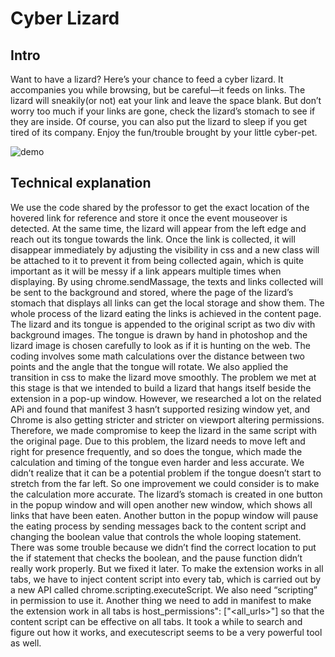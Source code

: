 
# Cyber Lizard

## Intro
Want to have a lizard? Here’s your chance to feed a cyber lizard. It accompanies you while browsing, but be careful—it feeds on links. The lizard will sneakily(or not) eat your link and leave the space blank. But don’t worry too much if your links are gone, check the lizard’s stomach to see if they are inside. Of course, you can also put the lizard to sleep if you get tired of its company. Enjoy the fun/trouble brought by your little cyber-pet.

![demo](demo.gif)

## Technical explanation
We use the code shared by the professor to get the exact location of the hovered link for reference and store it once the event mouseover is detected. At the same time, the lizard will appear from the left edge and reach out its tongue towards the link. Once the link is collected, it will disappear immediately by adjusting the visibility in css and a new class will be attached to it to prevent it from being collected again, which is quite important as it will be messy if a link appears multiple times when displaying. By using chrome.sendMassage, the texts and links collected will be sent to the background and stored, where the page of the lizard’s stomach that displays all links can get the local storage and show them. 
The whole process of the lizard eating the links is achieved in the content page. The lizard and its tongue is appended to the original script as two div with background images. The tongue is drawn by hand in photoshop and the lizard image is chosen carefully to look as if it is hunting on the web. The coding involves some math calculations over the distance between two points and the angle that the tongue will rotate. We also applied the transition in css to make the lizard move smoothly. The problem we met at this stage is that we intended to build a lizard that hangs itself beside the extension in a pop-up window. However, we researched a lot on the related APi and found that manifest 3 hasn’t supported resizing window yet, and Chrome is also getting stricter and stricter on viewport altering permissions. Therefore, we made compromise to keep the lizard in the same script with the original page. Due to this problem, the lizard needs to move left and right for presence frequently, and so does the tongue, which made the calculation and timing of the tongue even harder and less accurate. We didn’t realize that it can be a potential problem if the tongue doesn’t start to stretch from the far left. So one improvement we could consider is to make the calculation more accurate.
The lizard’s stomach is created in one button in the popup window and will open another new window, which shows all links that have been eaten. Another button in the popup window will pause the eating process by sending messages back to the content script and changing the boolean value that controls the whole looping statement. There was some trouble because we didn’t find the correct location to put the if statement that checks the boolean, and the pause function didn’t really work properly. But we fixed it later. To make the extension works in all tabs, we have to inject content script into every tab, which is carried out by a new API called chrome.scripting.executeScript. We also need “scripting” in permission to use it. Another thing we need to add in manifest to make the extension work in all tabs is host_permissions": ["<all_urls>"] so that the content script can be effective on all tabs. It took a while to search and figure out how it works, and executescript seems to be a very powerful tool as well.

